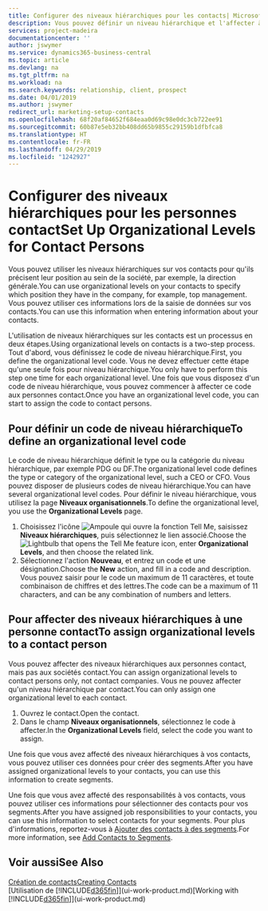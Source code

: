 ```yaml
---
title: Configurer des niveaux hiérarchiques pour les contacts| Microsoft Docs
description: Vous pouvez définir un niveau hiérarchique et l'affecter à vos contacts pour indiquer leur position au sein de leur société, par exemple, la direction générale.
services: project-madeira
documentationcenter: ''
author: jswymer
ms.service: dynamics365-business-central
ms.topic: article
ms.devlang: na
ms.tgt_pltfrm: na
ms.workload: na
ms.search.keywords: relationship, client, prospect
ms.date: 04/01/2019
ms.author: jswymer
redirect_url: marketing-setup-contacts
ms.openlocfilehash: 68f20af84652f684eaa0d69c98e0dc3cb722ee91
ms.sourcegitcommit: 60b87e5eb32bb408dd65b9855c29159b1dfbfca8
ms.translationtype: HT
ms.contentlocale: fr-FR
ms.lasthandoff: 04/29/2019
ms.locfileid: "1242927"
---
```

# <a name="set-up-organizational-levels-for-contact-persons"></a><span data-ttu-id="2fb7d-103">Configurer des niveaux hiérarchiques pour les personnes contact</span><span class="sxs-lookup"><span data-stu-id="2fb7d-103">Set Up Organizational Levels for Contact Persons</span></span>
<span data-ttu-id="2fb7d-104">Vous pouvez utiliser les niveaux hiérarchiques sur vos contacts pour qu'ils précisent leur position au sein de la société, par exemple, la direction générale.</span><span class="sxs-lookup"><span data-stu-id="2fb7d-104">You can use organizational levels on your contacts to specify which position they have in the company, for example, top management.</span></span> <span data-ttu-id="2fb7d-105">Vous pouvez utiliser ces informations lors de la saisie de données sur vos contacts.</span><span class="sxs-lookup"><span data-stu-id="2fb7d-105">You can use this information when entering information about your contacts.</span></span>

<span data-ttu-id="2fb7d-106">L'utilisation de niveaux hiérarchiques sur les contacts est un processus en deux étapes.</span><span class="sxs-lookup"><span data-stu-id="2fb7d-106">Using organizational levels on contacts is a two-step process.</span></span> <span data-ttu-id="2fb7d-107">Tout d'abord, vous définissez le code de niveau hiérarchique.</span><span class="sxs-lookup"><span data-stu-id="2fb7d-107">First, you define the organizational level code.</span></span> <span data-ttu-id="2fb7d-108">Vous ne devez effectuer cette étape qu'une seule fois pour niveau hiérarchique.</span><span class="sxs-lookup"><span data-stu-id="2fb7d-108">You only have to perform this step one time for each organizational level.</span></span> <span data-ttu-id="2fb7d-109">Une fois que vous disposez d'un code de niveau hiérarchique, vous pouvez commencer à affecter ce code aux personnes contact.</span><span class="sxs-lookup"><span data-stu-id="2fb7d-109">Once you have an organizational level code, you can start to assign the code to contact persons.</span></span>

## <a name="to-define-an-organizational-level-code"></a><span data-ttu-id="2fb7d-110">Pour définir un code de niveau hiérarchique</span><span class="sxs-lookup"><span data-stu-id="2fb7d-110">To define an organizational level code</span></span>
<span data-ttu-id="2fb7d-111">Le code de niveau hiérarchique définit le type ou la catégorie du niveau hiérarchique, par exemple PDG ou DF.</span><span class="sxs-lookup"><span data-stu-id="2fb7d-111">The organizational level code defines the type or category of the organizational level, such a CEO  or CFO.</span></span> <span data-ttu-id="2fb7d-112">Vous pouvez disposer de plusieurs codes de niveau hiérarchique.</span><span class="sxs-lookup"><span data-stu-id="2fb7d-112">You can have several organizational level codes.</span></span> <span data-ttu-id="2fb7d-113">Pour définir le niveau hiérarchique, vous utilisez la page **Niveaux organisationnels**.</span><span class="sxs-lookup"><span data-stu-id="2fb7d-113">To define the organizational level, you use the **Organizational Levels** page.</span></span>

1. <span data-ttu-id="2fb7d-114">Choisissez l'icône ![Ampoule qui ouvre la fonction Tell Me](media/ui-search/search_small.png "Dites-moi ce que vous voulez faire"), saisissez **Niveaux hiérarchiques**, puis sélectionnez le lien associé.</span><span class="sxs-lookup"><span data-stu-id="2fb7d-114">Choose the ![Lightbulb that opens the Tell Me feature](media/ui-search/search_small.png "Tell me what you want to do") icon, enter **Organizational Levels**, and then choose the related link.</span></span>
2. <span data-ttu-id="2fb7d-115">Sélectionnez l'action **Nouveau**, et entrez un code et une désignation.</span><span class="sxs-lookup"><span data-stu-id="2fb7d-115">Choose the **New** action, and fill in a code and description.</span></span> <span data-ttu-id="2fb7d-116">Vous pouvez saisir pour le code un maximum de 11 caractères, et toute combinaison de chiffres et des lettres.</span><span class="sxs-lookup"><span data-stu-id="2fb7d-116">The code can be a maximum of 11 characters, and can be any combination of numbers and letters.</span></span>

## <a name="to-assign-organizational-levels-to-a-contact-person"></a><span data-ttu-id="2fb7d-117">Pour affecter des niveaux hiérarchiques à une personne contact</span><span class="sxs-lookup"><span data-stu-id="2fb7d-117">To assign organizational levels to a contact person</span></span>
<span data-ttu-id="2fb7d-118">Vous pouvez affecter des niveaux hiérarchiques aux personnes contact, mais pas aux sociétés contact.</span><span class="sxs-lookup"><span data-stu-id="2fb7d-118">You can assign organizational levels to contact persons only, not contact companies.</span></span> <span data-ttu-id="2fb7d-119">Vous ne pouvez affecter qu'un niveau hiérarchique par contact.</span><span class="sxs-lookup"><span data-stu-id="2fb7d-119">You can only assign one organizational level to each contact.</span></span>

1. <span data-ttu-id="2fb7d-120">Ouvrez le contact.</span><span class="sxs-lookup"><span data-stu-id="2fb7d-120">Open the contact.</span></span>
2. <span data-ttu-id="2fb7d-121">Dans le champ **Niveaux organisationnels**, sélectionnez le code à affecter.</span><span class="sxs-lookup"><span data-stu-id="2fb7d-121">In the **Organizational Levels** field, select the code you want to assign.</span></span>

<span data-ttu-id="2fb7d-122">Une fois que vous avez affecté des niveaux hiérarchiques à vos contacts, vous pouvez utiliser ces données pour créer des segments.</span><span class="sxs-lookup"><span data-stu-id="2fb7d-122">After you have assigned organizational levels to your contacts, you can use this information to create segments.</span></span>

<span data-ttu-id="2fb7d-123">Une fois que vous avez affecté des responsabilités à vos contacts, vous pouvez utiliser ces informations pour sélectionner des contacts pour vos segments.</span><span class="sxs-lookup"><span data-stu-id="2fb7d-123">After you have assigned job responsibilities to your contacts, you can use this information to select contacts for your segments.</span></span> <span data-ttu-id="2fb7d-124">Pour plus d'informations, reportez-vous à [Ajouter des contacts à des segments](marketing-add-contact-segment.md).</span><span class="sxs-lookup"><span data-stu-id="2fb7d-124">For more information, see [Add Contacts to Segments](marketing-add-contact-segment.md).</span></span>

## <a name="see-also"></a><span data-ttu-id="2fb7d-125">Voir aussi</span><span class="sxs-lookup"><span data-stu-id="2fb7d-125">See Also</span></span>
[<span data-ttu-id="2fb7d-126">Création de contacts</span><span class="sxs-lookup"><span data-stu-id="2fb7d-126">Creating Contacts</span></span>](marketing-create-contact-companies.md)  
<span data-ttu-id="2fb7d-127">[Utilisation de [!INCLUDE[d365fin](includes/d365fin_md.md)]](ui-work-product.md)</span><span class="sxs-lookup"><span data-stu-id="2fb7d-127">[Working with [!INCLUDE[d365fin](includes/d365fin_md.md)]](ui-work-product.md)</span></span>  
